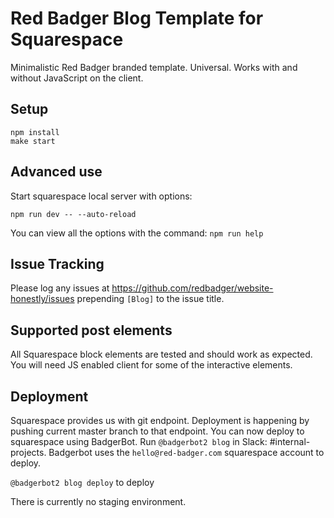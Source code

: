 # Red Badger Blog Template for Squarespace

Minimalistic Red Badger branded template. Universal. Works with and without JavaScript on the client.

## Setup

```
npm install
make start
```

## Advanced use

Start squarespace local server with options:
```
npm run dev -- --auto-reload
```

You can view all the options with the command:
```npm run help```


## Issue Tracking

Please log any issues at https://github.com/redbadger/website-honestly/issues prepending `[Blog]` to the issue title.

## Supported post elements

All Squarespace block elements are tested and should work as expected. You will need JS enabled client for some of the interactive elements.

## Deployment

Squarespace provides us with git endpoint. Deployment is happening by pushing current master branch to that endpoint.
You can now deploy to squarespace using BadgerBot. Run `@badgerbot2 blog` in Slack: #internal-projects. Badgerbot uses the `hello@red-badger.com` squarespace account to deploy.

`@badgerbot2 blog deploy` to deploy

There is currently no staging environment.
